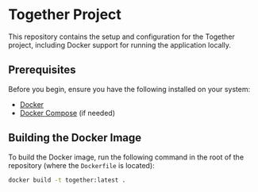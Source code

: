 # Together Project

This repository contains the setup and configuration for the Together project, including Docker support for running the application locally.

## Prerequisites

Before you begin, ensure you have the following installed on your system:

- [Docker](https://www.docker.com/)
- [Docker Compose](https://docs.docker.com/compose/install/) (if needed)

## Building the Docker Image

To build the Docker image, run the following command in the root of the repository (where the `Dockerfile` is located):

```bash
docker build -t together:latest .